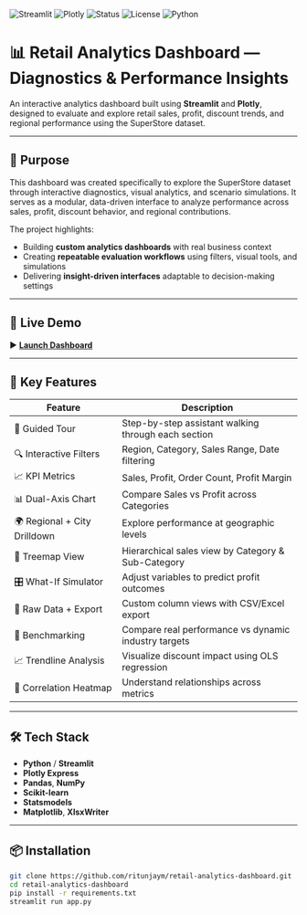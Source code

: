 ![Streamlit](https://img.shields.io/badge/Built%20with-Streamlit-ff4b4b?logo=streamlit&logoColor=white)
![Plotly](https://img.shields.io/badge/Visualized%20with-Plotly-blue?logo=plotly)
![Status](https://img.shields.io/badge/Live-Dashboard-brightgreen)
![License](https://img.shields.io/badge/License-MIT-blue.svg)
![Python](https://img.shields.io/badge/Python-3.10%2B-yellow?logo=python)

# 📊 Retail Analytics Dashboard — Diagnostics & Performance Insights

An interactive analytics dashboard built using **Streamlit** and **Plotly**, designed to evaluate and explore retail sales, profit, discount trends, and regional performance using the SuperStore dataset.

---

## 🎯 Purpose

This dashboard was created specifically to explore the SuperStore dataset through interactive diagnostics, visual analytics, and scenario simulations. It serves as a modular, data-driven interface to analyze performance across sales, profit, discount behavior, and regional contributions.

The project highlights:
- Building **custom analytics dashboards** with real business context  
- Creating **repeatable evaluation workflows** using filters, visual tools, and simulations  
- Delivering **insight-driven interfaces** adaptable to decision-making settings  

---

## 🚀 Live Demo

▶️ **[Launch Dashboard](https://retail-analytics-dashboard.streamlit.app/)**

---

## 🧠 Key Features

| Feature                        | Description                                                                 |
|-------------------------------|-----------------------------------------------------------------------------|
| 📖 Guided Tour                 | Step-by-step assistant walking through each section                        |
| 🔍 Interactive Filters         | Region, Category, Sales Range, Date filtering                              |
| 📈 KPI Metrics                 | Sales, Profit, Order Count, Profit Margin                                  |
| 📊 Dual-Axis Chart            | Compare Sales vs Profit across Categories                                  |
| 🌍 Regional + City Drilldown  | Explore performance at geographic levels                                   |
| 🌲 Treemap View               | Hierarchical sales view by Category & Sub-Category                         |
| 🎛️ What-If Simulator         | Adjust variables to predict profit outcomes                                |
| 🧾 Raw Data + Export          | Custom column views with CSV/Excel export                                  |
| 📏 Benchmarking               | Compare real performance vs dynamic industry targets                       |
| 📈 Trendline Analysis         | Visualize discount impact using OLS regression                             |
| 🔗 Correlation Heatmap        | Understand relationships across metrics                                    |

---

## 🛠️ Tech Stack

- **Python** / **Streamlit**
- **Plotly Express**
- **Pandas**, **NumPy**
- **Scikit-learn**
- **Statsmodels**
- **Matplotlib**, **XlsxWriter**

---

## 📦 Installation

```bash
git clone https://github.com/ritunjaym/retail-analytics-dashboard.git
cd retail-analytics-dashboard
pip install -r requirements.txt
streamlit run app.py

